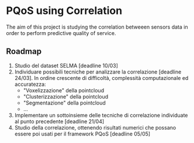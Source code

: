 # PQoS using Correlation
The aim of this project is studying the correlation betweeen sensors data in order to perform predictive quality of service.

## Roadmap
1. Studio del dataset SELMA [deadline 10/03] 
2. Individuare possibili tecniche per analizzare la correlazione [deadline 24/03].
 In ordine crescente di difficoltà, complessità computazionale ed accuratezza:
    - "Voxelizzazione" della pointcloud
    - "Clusterizzazione" della pointcloud
    - "Segmentazione" della pointcloud
    - …
4. Implementare un sottoinsieme delle tecniche di correlazione individuate al punto precedente [deadline 21/04]
5. Studio della correlazione, ottenendo risultati numerici che possano essere poi usati per il framework PQoS [deadline 05/05]